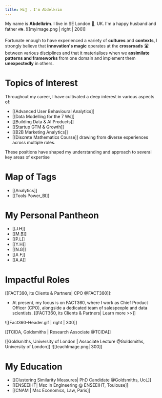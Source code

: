 ```yaml
---
title: Hi👋 , I'm Abdelkrim
---
```


My name is **Abdelkrim**. I live in SE London 🎡, UK. I'm a happy husband and father 👪.
![[myimage.png | right | 200]]



Fortunate enough to have experienced a variety of **cultures** and **contexts**, I strongly believe that **innovation's magic** operates at the **crossroads** 🛣️  between various disciplines and that it materialises when we **assimilate patterns and frameworks** from one domain and implement them **unexpectedly** in others. 

# Topics of Interest
Throughout my career, I have cultivated a deep interest in various aspects of:
- [[Advanced User Behavioural Analytics]]
- [[Data Modelling for the 7 Ws]]
- [[Building Data & AI Products]]
- [[Startup GTM & Growth]]
- [[B2B Marketing Analytics]]
- [[Discrete Mathematics Course]] drawing from diverse experiences across multiple roles. 

These positions have shaped my understanding and approach to several key areas of expertise


# Map of Tags
- [[Analytics]]
- [[Tools Power_BI]]

# My Personal Pantheon

- [[J.H]]
- [[M.B]]
- [[P.L]] 
- [[Y.H]]
- [[N.G]]
- [[A.F]]
- [[A.A]]



# Impactful Roles

[[FACT360, its Clients & Partners| CPO @FACT360]]:
- At present, my focus is on FACT360, where I work as Chief Product Officer (CPO), alongside a dedicated team of salespeople and data scientists. [[FACT360, its Clients & Partners| Learn more >>]]

![[Fact360-Header.gif | right | 300]]



[[TCIDA, Goldsmiths | Research Associate @TCIDA]]

[[Goldsmiths, University of London | Associate Lecture @Goldsmiths, University of London]]
![[teachImage.png| 300]]

# My Education
- [[Clustering Similarity Measures| PhD Candidate @Goldsmiths, UoL]]
- [[ENSEEIHT| Msc in Engineering @ ENSEEIHT, Toulouse]]
- [[CNAM | Msc Economics, Law, Paris]]
